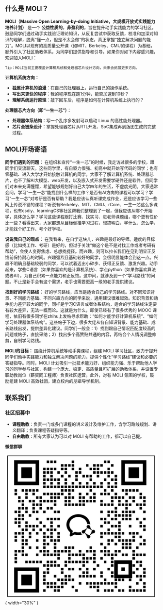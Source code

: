 ## **什么是 MOLI？**

**MOLI（Massive Open Learning-by-doing Initiative，大规模开放式实践能力培养计划）** 是一个 **公益性质的**，**非盈利的**，旨在提升动手实践能力的学习社区，鼓励同学们通过动手实践验证理论知识，从反复尝试中获取反馈，校准和加深对知识的理解，脱离“懂一点，但是不太会做”的状态，真正掌握“独立解决问题的能力”。MOLI以现有的高质量公开课（如MIT、Berkeley、CMU的课程）为基础，额外引入了社区助教体系，为同学们提供指导和引导。如果你对如下内容感兴趣，欢迎加入MOLI：

    Tip：MOLI当前主要覆盖计算机系统和处理器芯片设计方向，未来会拓展更多方向。

**计算机系统方向：** 

* **独属计算机的浪漫**：在自己的处理器上，运行自己的操作系统。
* **写出来更快的程序**：我的程序现在跑1分钟，能否加速到10秒？
* **理解系统运行原理**：敲下回车后，程序是如何在计算机系统上执行的？

**处理器芯片方向（即“一生一芯”）：**

* **处理器体系结构**：写一个乱序多发射可以启动 Linux 的高性能处理器。
* **芯片全链条设计**：掌握处理器芯片从RTL开发、SoC集成再到版图生成的完整过程。

## **MOLI开场寄语**

**同学们遇到的问题：** 在组织和宣传“一生一芯”的时候，我走访过很多的学校，跟同学们交流聊天。这些同学里，有自驱力很强、初高中就开始写代码的同学；也有零基础、进入大学才开始接触计算机的同学。大家不了解计算机系统、处理器芯片，也不了解AI大模型、web开发，以及嵌入式开发需要学硬件还是软件。但同学们对未来充满憧憬，希望能够规划好自己大学四年的生活，不虚度光阴。大家通常会问，学习“一生一芯”能找到什么样的工作？是否有AI方向的课程可以学习？学习“一生一芯”对考研是否有帮助？我是应该认真听课完成作业，还是应该学习一些网上传说不错的课程？听说有Berkeley、MIT、CMU、rCore、一生一芯这么多课程，也有csdiy、learningCS等社区帮我们整理到了一起，但我应该从哪个开始学，具体怎么学？学习这些课程跟打比赛、找实习、进老师课题组，哪个更有性价比一些？看得出来，大家都想从目标倒推学习过程，想搞明白，学什么、怎么学，才能找个好工作、考个好学校。

**说说我自己的观点：** 在我看来，在自学这块儿，兴趣是最好的导师。适度的目标感（比如找工作、考研）是好的，但过于关注“做这个是不是对找工作或者考研有帮助”，会使人变得焦虑、总想找捷径。而兴趣，则可以拉长我们在见到明显正反馈前保持耐心的时间。兴趣强烈且基础较好的同学，会很明显能体会到这一点。兴趣不明确且基础较弱的同学，可以试着迈出小碎步、获得正反馈、激发兴趣。动手起来，学些C语言（如果你喜欢的是计算机系统）、学点python（如果你喜欢算法或者AI），为自己积累一点能力和正反馈。这中间，就涉及到一个“学习路线”的问题。不止是新手会有这个需求，老手也需要更高一级的老手提供建议。

**找到好的学习路线：** 好的学习路线，应当是适合自己的学习路线。对不同知识背景、不同能力基础、不同兴趣方向的同学来说，通用建议很难起效。知识背景和动手能力差异较大的同学，同样是学习C语言或者体系结构，适合的学习路线注定要有较大差异，无法一概而论。这就是为什么，即使已经有了很多优秀的 MOOC 课程，依旧有很多同学在zhihu上发帖寻求帮助：“如何才能学好计算机系统”、“如何学习处理器体系结构”。这些帖子下边，很多大佬从各自知识背景、能力基础、成长路线出发，提供差异化建议。同学们一般会：1）找到跟自己情况匹配度较高的问题或帖子，直接采纳；2）找出多个高赞贴共通的内容，再结合个人情况调整修剪，自制学习路线。

**MOLI的目标：** 围绕计算机系统等动手类课程，组建 MOLI 学习社区，致力于提升同学们动手实践能力和独立解决问题的能力，提供个性化“学习路线”建议和必要的答疑指导。同时，MOLI 计划吸引一批技术能力好、组织能力强、乐于帮助他人学习的同学参与社区，构建一个庞大、稳定、高质量且可扩展的助教体系，并设置专职助教岗位（薪资同工程师）负责社区运营。此外，对有 MOLI 氛围的学校，鼓励组建 MOLI 高效社团，建立校内的朋辈导学机制。

## 联系我们

### **社区招募中**
* **课程助教**：负责一门或多门课程的讲义设计及维护工作，含学习路线规划、讲义翻译；负责课程答疑指导等。
* **自由助教**：所有大家认为可以对 MOLI 有帮助的工作，都可以自己提。


**微信群聊**

![微信群聊](Contact_wechat.png){ width="30%" }




<!--
如果我们把学习作为一项生产活动，那么它具备两个方面。一个是学生本人，一个是学习内容。涉及学生本人的是：知识背景、能力基础、兴趣方向；涉及学习内容的是：这个讲义是面向什么人群设计的、偏理论还是偏动手、难度大小、坡度大小、是否已经经过很多人检验有效、是否能找着人请教等等。

学习活动，就跟种地差不多，是学生作用于讲义的一个过程。其原理，跟学习如何种麦子、种玉米、种水稻，都差不多。至少在初级阶段的学习活动中，我认为相差并不多，都是熟练活儿。或许根据个人特点不同，在学习不同内容的时候，会各有擅长，但终归是可以靠勤奋和时间投入弥补的，天赋并非必要的。这里我的理解，初级阶段的学习，跟画画、音乐也都差不多，虽然我不太懂画画和音乐，但我想多下些功夫，即使成不了画家和音乐家，但能练习几首曲子，日常自娱，应该是问题不大的。

如果你曾经掌握或者学习过任何一项技能，可能是养花、养鱼、养牛、唱歌、画画、唱歌、骑自行车；喜欢语文、喜欢数学等等。你应该就很快能感受到，学习编程，尤其是初级阶段的编程，并不会有什么不同。无非是看书、模仿、尝试、请教。统归一句话，如果还没学会，多思考、多问、多试几次就好了。

有人会想说，如果针对每个人，都能够定制学习路线，那一定是一个浩大的工作量，需要很多助教才行。是的，我也这么认为。这也正是 MOLI 想要做的：构建一个庞大、稳定、高质量且可扩展的助教体系，支撑 MOLI 学习社区。MOLI团队一方面会设置专职助教岗位（薪资同工程师），一方面计划充分发动社区，吸收技术水平好、组织能力强、乐于帮助他人的同学，共同推动 MOLI 社区，帮助全国数十万学生提升动手能力。

如果你从 MOLI 中收益，受到他人指导，省掉了大量时间，考上了还不错的研究生，找到了还不错的工作。你会愿意每周拿出几个小时来，帮助你的师弟师妹们学习和成长吗？在我看来，即使不是每个人都愿意，但终归在 100个人里，是能找到 1个人的吧。这就已经很难得可贵了。
-->



<!--比如，如果你现在读大一，以后想找个AI芯片方向的工作或者研究生。但这个目标不太具体，你可以先去学习一下数字电路、verilog、五级流水线，写个简单的处理器，看看自己是不是真的喜欢处理器芯片，再去学学AI，了解AI芯片的基本原理，然后再判断自己是否真的“从技术角度”喜欢AI芯片。只盯着AI芯片这种大目标是没用的，要从基础做起，一点点积累能力基础和正反馈。直到你真的了解AI芯片了，你的兴趣和喜欢，才是有依据的。否则就只是一个“想法”而已，没啥用的。那么，这里有涉及到了一个“学习路线”问题。也就是说，如果我想学习xxx，我应当如何规划学习路线。不止是新手会有这个疑问，老手也需要更高一级的老手提供建议。

我们不会因为“应该好好学习，争取考上好大学”，就能考上好大学；也不会因为“别人都说21岁了就该找个女朋友”，就能找到个女朋友。同理，我们并不会因为“大家都说计算机专业的学生就应该学好编程、集成电路的学生就应该会设计芯片”，就对编程和芯片感兴趣，并且顺理成章地成为一个编程专家或者芯片专家。当然，兴趣并不总是天生的。我们对很多事物的兴趣，可以靠偶尔的正反馈被发掘和激发出来，再通过不断的正反馈被培养和提升上去。需要指出的是，这里讲的是“自学”。如果是科班教学，或者是培训班教学，只要按部就班，也是能达到个不错水平的。

 **我自己的自学历程：** 我05年入学读大一。当时，我们高中班上有不少同学复读。高三暑假的时候，我萌生了一个想法：“如果我能够建一个网站，请今年去读大学的同学们，陆续把自己专业或相邻专业的情况都放到网站上”，应该能给复读后第二年报志愿的同学，提供很大的帮助。至少，大家就不需要两眼一摸黑的报志愿了。暑假等着入学的时候，还在县城音像店买了一张“网页设计三剑客”的光盘，但很可惜，我没有电脑，也不知道光盘怎么用。但只是揣着这张光盘，就已经感觉很幸福了。大一入学，我就开始琢磨怎么建网站，去网吧查资料。大一上，我开始学习 HTML 和 JavaScript，用FTP上传网站源码，用Windows IIS搭建本地网站(localhost)，用网上的开源代码搭建论坛，很快我就有了自己的域名和网站，并且痴迷其中，学习网页特效（那会儿我们能学习到的网页特效大多数还是“有朵花跟着鼠标走、有个图片在页面上来回乱撞、图片轮播”这种）。此外，大一上学习C语言，也让我收获很大。不得不说，给舍友、班上其他同学、隔壁班女生做考前辅导，确实非常能满足我的虚荣心。为了能够“人前显贵”，我投入了大量时间，反复学习谭浩强老师的C语言教材。
-->


